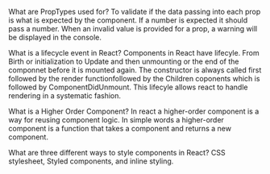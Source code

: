 What are PropTypes used for?
To validate if the data passing into each prop is what is expected by the component. If a number is expected it should pass a number. When an invalid value is provided for a prop, a warning will be displayed in the console. 

What is a lifecycle event in React?
Components in React have lifecyle. From Birth or initialization to Update and then unmounting or the end of the componnet before it is mounted again. The constructor is always called first followed by the render functionfollowed by the Children coponents which is followed by ComponentDidUnmount. This lifecyle allows react to handle rendering in a systematic fashion. 


What is a Higher Order Component?
In react a higher-order component is a way for reusing component logic. In simple words a higher-order component is a function that takes a component and returns a new component.

What are three different ways to style components in React?
CSS stylesheet, Styled components, and inline styling. 



